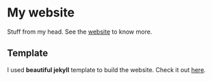 
# My website

Stuff from my head. See the [website](https://langusta.github.io/) to know more.

## Template

I used **beautiful jekyll** template to build the website. Check it out [here](http://deanattali.com/beautiful-jekyll).
